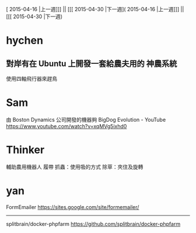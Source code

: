 [ 2015-04-16 |上一週]]] || [[[ 2015-04-30 |下一週]( 2015-04-16 |上一週]]] || [[[ 2015-04-30 |下一週)



# hychen

對岸有在 Ubuntu 上開發一套給農夫用的 神農系統
--------
使用四軸飛行器來趕鳥

# Sam

由 Boston Dynamics 公司開發的機器夠
BigDog Evolution - YouTube <https://www.youtube.com/watch?v=xqMVg5ixhd0>  

# Thinker

輔助農用機器人
履帶
抓蟲：使用吸的方式
除草：夾住及旋轉

# yan

FormEmailer
<https://sites.google.com/site/formemailer/>  

--------

splitbrain/docker-phpfarm
<https://github.com/splitbrain/docker-phpfarm>  